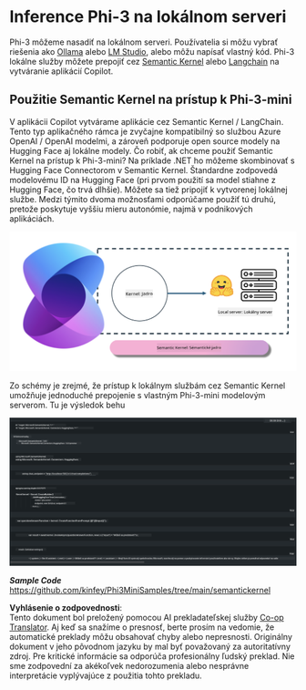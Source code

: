 <!--
CO_OP_TRANSLATOR_METADATA:
{
  "original_hash": "bcf5dd7031db0031abdb9dd0c05ba118",
  "translation_date": "2025-05-09T12:08:42+00:00",
  "source_file": "md/01.Introduction/03/Local_Server_Inference.md",
  "language_code": "sk"
}
-->
# **Inference Phi-3 na lokálnom serveri**

Phi-3 môžeme nasadiť na lokálnom serveri. Používatelia si môžu vybrať riešenia ako [Ollama](https://ollama.com) alebo [LM Studio](https://llamaedge.com), alebo môžu napísať vlastný kód. Phi-3 lokálne služby môžete prepojiť cez [Semantic Kernel](https://github.com/microsoft/semantic-kernel?WT.mc_id=aiml-138114-kinfeylo) alebo [Langchain](https://www.langchain.com/) na vytváranie aplikácií Copilot.

## **Použitie Semantic Kernel na prístup k Phi-3-mini**

V aplikácii Copilot vytvárame aplikácie cez Semantic Kernel / LangChain. Tento typ aplikačného rámca je zvyčajne kompatibilný so službou Azure OpenAI / OpenAI modelmi, a zároveň podporuje open source modely na Hugging Face aj lokálne modely. Čo robiť, ak chceme použiť Semantic Kernel na prístup k Phi-3-mini? Na príklade .NET ho môžeme skombinovať s Hugging Face Connectorom v Semantic Kernel. Štandardne zodpovedá modelovému ID na Hugging Face (pri prvom použití sa model stiahne z Hugging Face, čo trvá dlhšie). Môžete sa tiež pripojiť k vytvorenej lokálnej službe. Medzi týmito dvoma možnosťami odporúčame použiť tú druhú, pretože poskytuje vyššiu mieru autonómie, najmä v podnikových aplikáciách.

![sk](../../../../../translated_images/sk.c244b32f4811c6f0938b9e95b0b2f4b28105bff6495bdc3b24cd42b3e3e89bb9.sk.png)

Zo schémy je zrejmé, že prístup k lokálnym službám cez Semantic Kernel umožňuje jednoduché prepojenie s vlastným Phi-3-mini modelovým serverom. Tu je výsledok behu

![skrun](../../../../../translated_images/skrun.fb7a635a22ae8b7919d6e15c0eb27262526ed69728c5a1d2773a97d4562657c7.sk.png)

***Sample Code*** https://github.com/kinfey/Phi3MiniSamples/tree/main/semantickernel

**Vyhlásenie o zodpovednosti**:  
Tento dokument bol preložený pomocou AI prekladateľskej služby [Co-op Translator](https://github.com/Azure/co-op-translator). Aj keď sa snažíme o presnosť, berte prosím na vedomie, že automatické preklady môžu obsahovať chyby alebo nepresnosti. Originálny dokument v jeho pôvodnom jazyku by mal byť považovaný za autoritatívny zdroj. Pre kritické informácie sa odporúča profesionálny ľudský preklad. Nie sme zodpovední za akékoľvek nedorozumenia alebo nesprávne interpretácie vyplývajúce z použitia tohto prekladu.